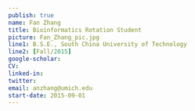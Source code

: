 ```yaml
---
publish: true
name: Fan Zhang
title: Bioinformatics Rotation Student
picture: Fan_Zhang_pic.jpg
line1: B.S.E., South China University of Technology
line2: [Fall/2015] 
google-scholar: 
CV:
linked-in: 
twitter:
email: anzhang@umich.edu
start-date: 2015-09-01
---
```

